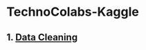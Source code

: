 # TechnoColabs-Kaggle

## 1. [Data Cleaning](https://github.com/samarth3557/TechnoColabs-Kaggle/tree/main/Data%20Cleaning)
